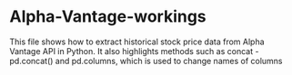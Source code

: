# Alpha-Vantage-workings
This file shows how to extract historical stock price data from Alpha Vantage API in Python.
It also highlights methods such as concat - pd.concat() and pd.columns, which is used to change names of columns
